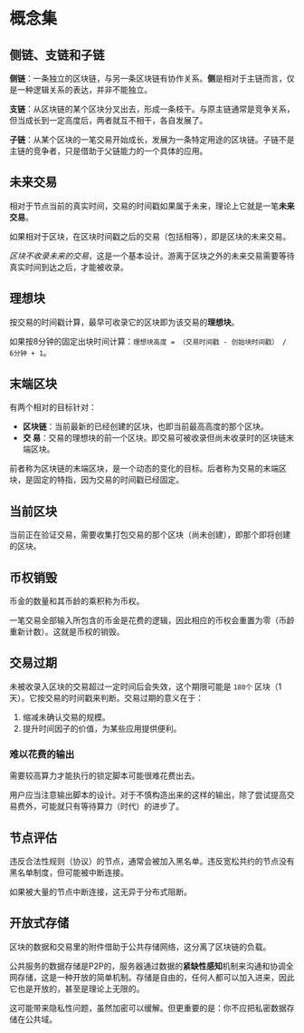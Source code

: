 # 概念集

## 侧链、支链和子链

**侧链**：一条独立的区块链，与另一条区块链有协作关系。**侧**是相对于主链而言，仅是一种逻辑关系的表达，并非不能独立。

**支链**：从区块链的某个区块分叉出去，形成一条枝干。与原主链通常是竞争关系，但当成长到一定高度后，两者就互不相干，各自发展了。

**子链**：从某个区块的一笔交易开始成长，发展为一条特定用途的区块链。子链不是主链的竞争者，只是借助于父链能力的一个具体的应用。


## 未来交易

相对于节点当前的真实时间，交易的时间戳如果属于未来，理论上它就是一笔**未来交易**。

如果相对于区块，在区块时间戳之后的交易（包括相等），即是区块的未来交易。

*区块不收录未来的交易*，这是一个基本设计。游离于区块之外的未来交易需要等待真实时间到达之后，才能被收录。


## 理想块

按交易的时间戳计算，最早可收录它的区块即为该交易的**理想块**。

如果按8分钟的固定出块时间计算：`理想块高度 = （交易时间戳 - 创始块时间戳） / 6分钟 + 1`。


## 末端区块

有两个相对的目标针对：

- **区块链**：当前最新的已经创建的区块，也即当前最高高度的那个区块。
- **交  易**：交易的理想块的前一个区块。即交易可被收录但尚未收录时的区块链末端区块。

前者称为区块链的末端区块，是一个动态的变化的目标。后者称为交易的末端区块，是固定的特指，因为交易的时间戳已经固定。


## 当前区块

当前正在验证交易，需要收集打包交易的那个区块（尚未创建），即那个即将创建的区块。


## 币权销毁

币金的数量和其币龄的乘积称为币权。

一笔交易全部输入所包含的币金是花费的逻辑，因此相应的币权会重置为零（币龄重新计数）。这就是币权的销毁。


## 交易过期

未被收录入区块的交易超过一定时间后会失效，这个期限可能是 `180个` 区块（1天）。它按交易的时间戳来判断。交易过期的意义在于：

1. 缩减未确认交易的规模。
2. 提升时间因子的价值，为某些应用提供便利。


### 难以花费的输出

需要较高算力才能执行的锁定脚本可能很难花费出去。

用户应当注意输出脚本的设计。对于不慎构造出来的这样的输出，除了尝试提高交易费外，可能就只有等待算力（时代）的进步了。


## 节点评估

违反合法性规则（协议）的节点，通常会被加入黑名单。违反宽松共约的节点没有黑名单制度，但可能被中断连接。

如果被大量的节点中断连接，这无异于分布式阻断。


## 开放式存储

区块的数据和交易里的附件借助于公共存储网络，这分离了区块链的负载。

公共服务的数据存储是P2P的，服务器通过数据的**紧缺性感知**机制来沟通和协调全网存储，这是一种开放的简单机制。存储是自由的，任何人都可以加入进来，因此它也是开放的，甚至是理论上无限的。

这可能带来隐私性问题，虽然加密可以缓解。但更重要的是：你不应把私密数据存储在公共域。
